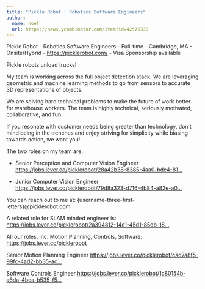 ```yaml
---
title: "Pickle Robot : Robotics Software Engineers"
author:
  name: noef
  url: https://news.ycombinator.com/item?id=42576338
---
```

Pickle Robot - Robotics Software Engineers - Full-time - Cambridge, MA - Onsite&#x2F;Hybrid - <a href="https:&#x2F;&#x2F;picklerobot.com&#x2F;" rel="nofollow">https:&#x2F;&#x2F;picklerobot.com&#x2F;</a> - Visa Sponsorship available

Pickle robots unload trucks!

My team is working across the full object detection stack. We are leveraging geometric and machine learning methods to go from sensors to accurate 3D representations of objects.

We are solving hard technical problems to make the future of work better for warehouse workers. The team is highly technical, seriously motivated, collaborative, and fun.

If you resonate with customer needs being greater than technology, don’t mind being in the trenches and enjoy striving for simplicity while biasing towards action, we want you!

The two roles on my team are:

- Senior Perception and Computer Vision Engineer <a href="https:&#x2F;&#x2F;jobs.lever.co&#x2F;picklerobot&#x2F;28a42b38-8385-4aa0-bdc4-81a52e2540a4?lever-origin=applied&amp;lever-source%5B%5D=HackerNews" rel="nofollow">https:&#x2F;&#x2F;jobs.lever.co&#x2F;picklerobot&#x2F;28a42b38-8385-4aa0-bdc4-81...</a>

- Junior Computer Vision Engineer <a href="https:&#x2F;&#x2F;jobs.lever.co&#x2F;picklerobot&#x2F;79d8a323-d716-4b84-a82e-a0cc8eac35b1?lever-origin=applied&amp;lever-source%5B%5D=HackerNews" rel="nofollow">https:&#x2F;&#x2F;jobs.lever.co&#x2F;picklerobot&#x2F;79d8a323-d716-4b84-a82e-a0...</a>

You can reach out to me at: {username-three-first-letters}@picklerobot.com

A related role for SLAM minded engineer is: <a href="https:&#x2F;&#x2F;jobs.lever.co&#x2F;picklerobot&#x2F;2a394812-14e1-45d1-85db-18e3720ff5d3?lever-origin=applied&amp;lever-source%5B%5D=HackerNews" rel="nofollow">https:&#x2F;&#x2F;jobs.lever.co&#x2F;picklerobot&#x2F;2a394812-14e1-45d1-85db-18...</a>

All our roles, inc. Motion Planning, Controls, Software: <a href="https:&#x2F;&#x2F;jobs.lever.co&#x2F;picklerobot" rel="nofollow">https:&#x2F;&#x2F;jobs.lever.co&#x2F;picklerobot</a>

Senior Motion Planning Engineer <a href="https:&#x2F;&#x2F;jobs.lever.co&#x2F;picklerobot&#x2F;cad7a8f5-99fc-4ad2-bb35-ac8af0fa37ea?lever-origin=applied&amp;lever-source%5B%5D=HackerNews" rel="nofollow">https:&#x2F;&#x2F;jobs.lever.co&#x2F;picklerobot&#x2F;cad7a8f5-99fc-4ad2-bb35-ac...</a>

Software Controls Engineer <a href="https:&#x2F;&#x2F;jobs.lever.co&#x2F;picklerobot&#x2F;1c80154b-a6da-4bca-b535-f51202bcfd2a?lever-origin=applied&amp;lever-source%5B%5D=HackerNews" rel="nofollow">https:&#x2F;&#x2F;jobs.lever.co&#x2F;picklerobot&#x2F;1c80154b-a6da-4bca-b535-f5...</a>
<JobApplication />
